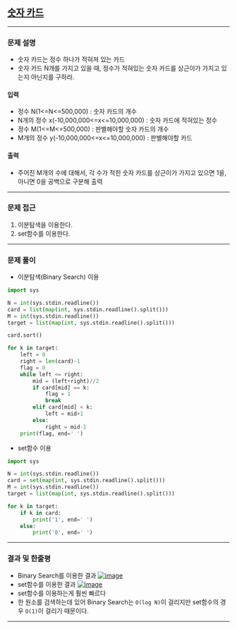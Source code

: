 
## [숫자 카드](https://www.acmicpc.net/problem/10815)
---

### 문제 설명
- 숫자 카드는 정수 하나가 적혀져 있는 카드
- 숫자 카드 N개를 가지고 있을 때, 정수가 적혀있는 숫자 카드를 상근이가 가지고 있는지 아닌지를 구하라.

#### 입력
- 정수 N(1<=N<=500,000) : 숫자 카드의 개수
- N개의 정수 x(-10,000,000<=x<=10,000,000) : 숫자 카드에 적혀있는 정수
- 정수 M(1<=M<=500,000) : 판별해야할 숫자 카드의 개수
- M개의 정수 y(-10,000,000<=x<=10,000,000) : 판별해야할 카드
#### 출력
- 주어진 M개의 수에 대해서, 각 수가 적힌 숫자 카드를 상근이가 가지고 있으면 1을, 아니면 0을 공백으로 구분해 출력
---

### 문제 접근
1. 이분탐색을 이용한다.
1. set함수를 이용한다.
---

### 문제 풀이
- 이분탐색(Binary Search) 이용
``` Python
import sys

N = int(sys.stdin.readline())
card = list(map(int, sys.stdin.readline().split()))
M = int(sys.stdin.readline())
target = list(map(int, sys.stdin.readline().split()))

card.sort()

for k in target:
    left = 0
    right = len(card)-1
    flag = 0
    while left <= right:
        mid = (left+right)//2
        if card[mid] == k:
            flag = 1
            break
        elif card[mid] < k:
            left = mid+1
        else:
            right = mid-1
    print(flag, end=' ')
```
- set함수 이용
``` Python
import sys

N = int(sys.stdin.readline())
card = set(map(int, sys.stdin.readline().split()))
M = int(sys.stdin.readline())
target = list(map(int, sys.stdin.readline().split()))

for k in target:
    if k in card:
        print('1', end=' ')
    else:
        print('0', end=' ')
```
---

### 결과 및 한줄평
- Binary Search를 이용한 결과
[![image](https://user-images.githubusercontent.com/54929223/148474181-e5213c7e-84fd-4c12-bab4-d1ec6efb9ae0.png)](https://www.acmicpc.net/source/37188970)
- set함수를 이용한 결과
[![image](https://user-images.githubusercontent.com/54929223/148474267-4c2aead4-dad2-48eb-abf6-8d37f117001f.png)](https://www.acmicpc.net/source/37189099)
- set함수를 이용하는게 훨씬 빠르다
- 한 원소를 검색하는데 있어 Binary Search는 `O(log N)`이 걸리지만 set함수의 경우 `O(1)`이 걸리기 때문이다.

---
